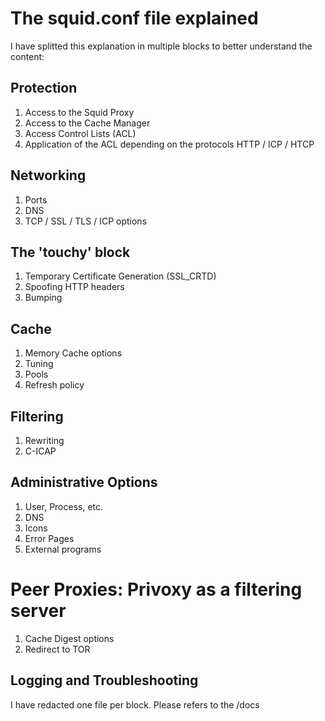 # The squid.conf file explained

I have splitted this explanation in multiple blocks to better understand the content:
## Protection
 1. Access to the Squid Proxy
 2. Access to the Cache Manager
 3. Access Control Lists (ACL)
 4. Application of the ACL depending on the protocols HTTP / ICP / HTCP 

## Networking

 1. Ports
 2. DNS
 3. TCP / SSL / TLS / ICP options


## The **'touchy'** block
 1. Temporary Certificate Generation (SSL_CRTD)
 2. Spoofing HTTP headers
 3. Bumping


## Cache   
 1. Memory Cache options
 2. Tuning
 3. Pools
 4. Refresh policy

## Filtering
 1. Rewriting
 2. C-ICAP

## Administrative Options
 1. User, Process, etc.
 2. DNS
 3. Icons
 4. Error Pages
 5. External programs

# Peer Proxies: Privoxy as a filtering server
 1. Cache Digest options
 2. Redirect to TOR

## Logging and Troubleshooting

I have redacted one file per block. Please refers to the /docs


 

